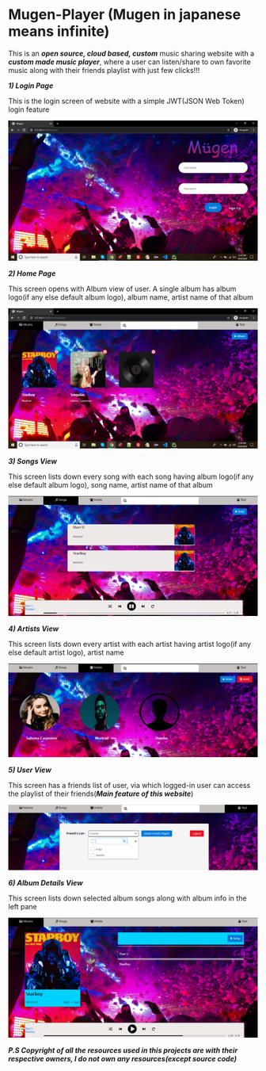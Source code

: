 # Mugen-Player (Mugen in japanese means infinite)

This is an *********open source, cloud based, custom********* music sharing website with a *********custom made music player*********, where a user can listen/share to own favorite music along with their friends playlist with just few clicks!!!
 
*********1) Login Page*********
 
This is the login screen of website with a simple JWT(JSON Web Token) login feature

![](screenshots/Screenshot%20(314).png)

 *********2) Home Page*********
 
This screen opens with Album view of user. A single album has album logo(if any else default album logo), album name, artist name of that album
 
 ![](screenshots/Screenshot%20(315).png)

*********3) Songs View*********
 
This screen lists down every song with each song having album logo(if any else default album logo), song name, artist name of that album

![](screenshots/Screenshot%20(318).png)

 *********4) Artists View*********
 
This screen lists down every artist with each artist having artist logo(if any else default artist logo), artist name
 
 ![](screenshots/Screenshot%20(317).png)
 
 *********5) User View*********
 
This screen has a friends list of user, via which logged-in user can access the playlist of their friends(*********Main feature of this website*********)

![](screenshots/Screenshot%20(320).png)

 *********6) Album Details View*********
 
This screen lists down selected album songs along with album info in the left pane 
 
 ![](screenshots/Screenshot%20(322).png)
 
*********P.S Copyright of all the resources used in this projects are with their respective owners, I do not own any resources(except source code)*********
